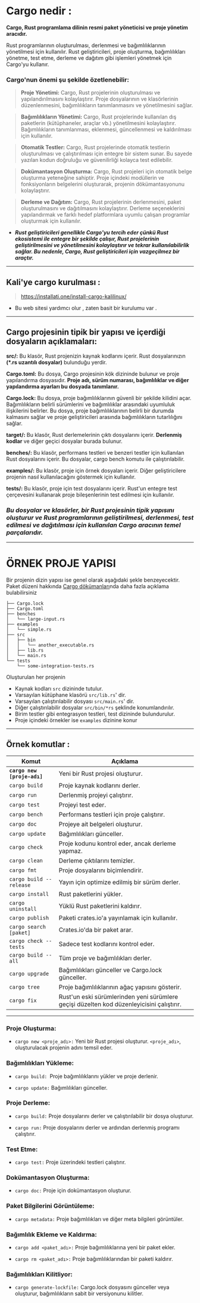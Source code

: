 # Cargo nedir :

**Cargo, Rust programlama dilinin resmi paket yöneticisi ve proje yönetim aracıdır.** 

Rust programlarının oluşturulması, derlenmesi ve bağımlılıklarının yönetilmesi için kullanılır. Rust geliştiricileri, proje oluşturma, bağımlılıkları yönetme, test etme, derleme ve dağıtım gibi işlemleri yönetmek için Cargo'yu kullanır.

### Cargo'nun önemi şu şekilde özetlenebilir:

>**Proje Yönetimi:** Cargo, Rust projelerinin oluşturulması ve yapılandırılmasını kolaylaştırır. Proje dosyalarının ve klasörlerinin düzenlenmesini, bağımlılıkların tanımlanmasını ve yönetilmesini sağlar.

>**Bağımlılıkların Yönetimi:** Cargo, Rust projelerinde kullanılan dış paketlerin (kütüphaneler, araçlar vb.) yönetilmesini kolaylaştırır. Bağımlılıkların tanımlanması, eklenmesi, güncellenmesi ve kaldırılması için kullanılır.

>**Otomatik Testler:** Cargo, Rust projelerinde otomatik testlerin oluşturulması ve çalıştırılması için entegre bir sistem sunar. Bu sayede yazılan kodun doğruluğu ve güvenilirliği kolayca test edilebilir.

>**Dokümantasyon Oluşturma:** Cargo, Rust projeleri için otomatik belge oluşturma yeteneğine sahiptir. Proje içindeki modüllerin ve fonksiyonların belgelerini oluşturarak, projenin dökümantasyonunu kolaylaştırır.

>**Derleme ve Dağıtım:** Cargo, Rust projelerinin derlenmesini, paket oluşturulmasını ve dağıtılmasını kolaylaştırır. Derleme seçeneklerini yapılandırmak ve farklı hedef platformlara uyumlu çalışan programlar oluşturmak için kullanılır.


- ***Rust geliştiricileri genellikle Cargo'yu tercih eder çünkü Rust ekosistemi ile entegre bir şekilde çalışır, Rust projelerinin geliştirilmesini ve yönetilmesini kolaylaştırır ve tekrar kullanılabilirlik sağlar. Bu nedenle, Cargo, Rust geliştiricileri için vazgeçilmez bir araçtır.***

---

## Kali'ye cargo kurulması :

>https://installati.one/install-cargo-kalilinux/ 

- Bu web sitesi yardımcı olur , zaten basit bir kurulumu var .

---

## Cargo projesinin tipik bir yapısı ve içerdiği dosyaların açıklamaları:

**src/:** Bu klasör, Rust projenizin kaynak kodlarını içerir. Rust dosyalarınızın **(*.rs uzantılı dosyalar)** bulunduğu yerdir.

**Cargo.toml:** Bu dosya, Cargo projesinin kök dizininde bulunur ve proje yapılandırma dosyasıdır. **Proje adı, sürüm numarası, bağımlılıklar ve diğer yapılandırma ayarları bu dosyada tanımlanır.**

**Cargo.lock:** Bu dosya, proje bağımlılıklarının güvenli bir şekilde kilidini açar. Bağımlılıkların belirli sürümlerini ve bağımlılıklar arasındaki uyumluluk ilişkilerini belirler. Bu dosya, proje bağımlılıklarının belirli bir durumda kalmasını sağlar ve proje geliştiricileri arasında bağımlılıkların tutarlılığını sağlar.

**target/:** Bu klasör, Rust derlemelerinin çıktı dosyalarını içerir. **Derlenmiş kodlar** ve diğer geçici dosyalar burada bulunur.

**benches/:** Bu klasör, performans testleri ve benzeri testler için kullanılan Rust dosyalarını içerir. Bu dosyalar, cargo bench komutu ile çalıştırılabilir.

**examples/:** Bu klasör, proje için örnek dosyaları içerir. Diğer geliştiricilere projenin nasıl kullanılacağını göstermek için kullanılır.

**tests/:** Bu klasör, proje için test dosyalarını içerir. Rust'un entegre test çerçevesini kullanarak proje bileşenlerinin test edilmesi için kullanılır.


### *Bu dosyalar ve klasörler, bir Rust projesinin tipik yapısını oluşturur ve Rust programlarının geliştirilmesi, derlenmesi, test edilmesi ve dağıtılması için kullanılan Cargo aracının temel parçalarıdır.*

---

# ÖRNEK PROJE YAPISI 

Bir projenin dizin yapısı ise genel olarak aşağıdaki şekle benzeyecektir. Paket düzeni hakkında [Cargo dökümanları](https://doc.rust-lang.org/cargo/guide/project-layout.html)nda daha fazla açıklama bulabilirsiniz

```Rust.
├── Cargo.lock
├── Cargo.toml
├── benches
│   └── large-input.rs
├── examples
│   └── simple.rs
├── src
│   ├── bin
│   │   └── another_executable.rs
│   ├── lib.rs
│   └── main.rs
└── tests
    └── some-integration-tests.rs
```
Oluşturulan her projenin
- Kaynak kodları `src` dizininde tutulur.
- Varsayılan kütüphane klasörü `src/lib.rs`' dir.
- Varsayılan çalıştırılabilir dosyası `src/main.rs`' dir.
- Diğer çalıştırılabilir dosyalar `src/bin/*rs` şeklinde konumlandırılır.
- Birim testler gibi entegrasyon testleri, test dizininde bulundurulur. 
- Proje içindeki örnekler ise `examples` dizinine konur


---

## Örnek komutlar :

| Komut                 | Açıklama                                          |
|-----------------------|---------------------------------------------------|
| **`cargo new [proje-adı]`** | Yeni bir Rust projesi oluşturur.                 |
| `cargo build`           | Proje kaynak kodlarını derler.                   |
| `cargo run`             | Derlenmiş projeyi çalıştırır.                    |
| `cargo test`            | Projeyi test eder.                                |
| `cargo bench`           | Performans testleri için proje çalıştırır.       |
| `cargo doc`             | Projeye ait belgeleri oluşturur.                  |
| `cargo update`          | Bağımlılıkları günceller.                        |
| `cargo check`           | Proje kodunu kontrol eder, ancak derleme yapmaz. |
| `cargo clean`           | Derleme çıktılarını temizler.                    |
| `cargo fmt`             | Proje dosyalarını biçimlendirir.                  |
| `cargo build --release` | Yayın için optimize edilmiş bir sürüm derler.    |
| `cargo install`         | Rust paketlerini yükler.                         |
| `cargo uninstall`       | Yüklü Rust paketlerini kaldırır.                 |
| `cargo publish`         | Paketi crates.io'a yayınlamak için kullanılır.   |
| `cargo search [paket]`  | Crates.io'da bir paket arar.                     |
| `cargo check --tests`   | Sadece test kodlarını kontrol eder.              |
| `cargo build --all`    | Tüm proje ve bağımlılıkları derler.              |
| `cargo upgrade`         | Bağımlılıkları günceller ve Cargo.lock günceller. |
| `cargo tree`            | Proje bağımlılıklarının ağaç yapısını gösterir.  |
| `cargo fix`             | Rust'un eski sürümlerinden yeni sürümlere geçişi düzelten kod düzenleyicisini çalıştırır. |

---

### Proje Oluşturma:
- `cargo new <proje_adı>:` Yeni bir Rust projesi oluşturur. `<proje_adı>`, oluşturulacak projenin adını temsil eder.


### Bağımlılıkları Yükleme:

- `cargo build: `Proje bağımlılıklarını yükler ve proje derlenir.

- `cargo update:` Bağımlılıkları günceller.

### Proje Derleme:

- `cargo build:` Proje dosyalarını derler ve çalıştırılabilir bir dosya oluşturur.

- `cargo run:` Proje dosyalarını derler ve ardından derlenmiş programı çalıştırır.

### Test Etme:

- `cargo test:` Proje üzerindeki testleri çalıştırır.

### Dokümantasyon Oluşturma:

- `cargo doc:` Proje için dokümantasyon oluşturur.

### Paket Bilgilerini Görüntüleme:

- `cargo metadata:` Proje bağımlılıkları ve diğer meta bilgileri görüntüler.

### Bağımlılık Ekleme ve Kaldırma:

- `cargo add <paket_adı>:` Proje bağımlılıklarına yeni bir paket ekler.

- `cargo rm <paket_adı>:` Proje bağımlılıklarından bir paketi kaldırır.

### Bağımlılıkları Kilitliyor:

- `cargo generate-lockfile:` Cargo.lock dosyasını günceller veya oluşturur, bağımlılıkların sabit bir versiyonunu kilitler.
